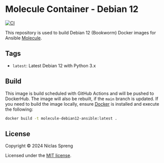 # Molecule Container - Debian 12

[![CI](https://github.com/DudeCalledBro/molecule-debian12-ansible/actions/workflows/ci.yml/badge.svg)](https://github.com/DudeCalledBro/molecule-debian12-ansible/actions/workflows/ci.yml)

This repository is used to build Debian 12 (Bookworm) Docker images for Ansible [Molecule](https://ansible.readthedocs.io/projects/molecule/).

## Tags

- `latest`: Latest Debian 12 with Python 3.x

## Build

This image is build scheduled with GitHub Actions and will be pushed to DockerHub. The image will also be rebuilt, if the `main` branch is updated. If you need to build the image locally, ensure [Docker](https://docs.docker.com/engine/installation/) is installed and execute the following:

```bash
docker build -t molecule-debian12-ansible:latest .
```

## License

Copyright © 2024 Niclas Spreng

Licensed under the [MIT license](LICENSE).
